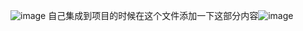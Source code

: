 ![image](https://github.com/862256261/Screenshots/assets/37432536/bf06c35f-af51-4d02-98dd-e63ceadafdd4)
自己集成到项目的时候在这个文件添加一下这部分内容![image](https://github.com/862256261/Screenshots/assets/37432536/2318e7b6-953c-4570-b75e-93a269f5d1d8)
